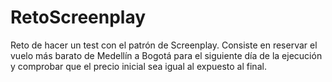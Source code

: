 # RetoScreenplay


Reto de hacer un test con el patrón de Screenplay.
Consiste en reservar el vuelo más barato de Medellín a Bogotá para el siguiente día de la ejecución y comprobar que el precio inicial sea igual al expuesto al final. 
